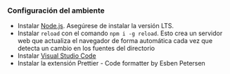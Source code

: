 ### Configuración del ambiente

* Instalar [Node.js](https://nodejs.org/es/). Asegúrese de instalar la versión LTS. 
* Instalar `reload` con el comando `npm i -g reload`. Esto crea un servidor web que actualiza el navegador de forma automática cada vez que detecta un cambio en los fuentes del directorio
* Instalar [Visual Studio Code](https://code.visualstudio.com/)
* Instalar la extensión Prettier - Code formatter by Esben Petersen